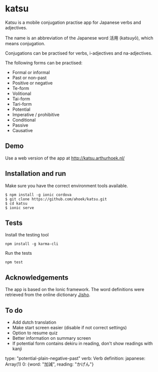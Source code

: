 # katsu 

Katsu is a mobile conjugation practise app for Japanese verbs and adjectives.

The name is an abbreviation of the Japanese word 活用 (katsuyō), which means conjugation.

Conjugations can be practised for verbs, i-adjectives and na-adjectives.

The following forms can be practised:

* Formal or informal
* Past or non-past
* Positive or negative
* Te-form
* Volitional
* Tai-form
* Tari-form
* Potential
* Imperative / prohibitive 
* Conditional
* Passive
* Causative

## Demo

Use a web version of the app at http://katsu.arthurhoek.nl/

## Installation and run

Make sure you have the correct environment tools available.

```
$ npm install -g ionic cordova
$ git clone https://github.com/ahoek/katsu.git
$ cd katsu
$ ionic serve
```

## Tests

Install the testing tool

```
npm install -g karma-cli
```

Run the tests

```
npm test
```

## Acknowledgements

The app is based on the Ionic framework. The word definitions were retrieved from the 
online dictionary [Jisho](http://jisho.org/).


## To do

- Add dutch translation
- Make start screen easier (disable if not correct settings)
- Option to resume quiz
- Better information on summary screen
- If potential form contains dekiru in reading, don't show readings with kanji

type: "potential-plain-negative-past"
verb: Verb
definition:
japanese: Array(1)
0: {word: "加減", reading: "かげん"}